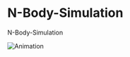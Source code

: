 # N-Body-Simulation

N-Body-Simulation

![Animation](https://github.com/user-attachments/assets/ca368b00-f136-4805-bbda-bdf34ff08c5e)
